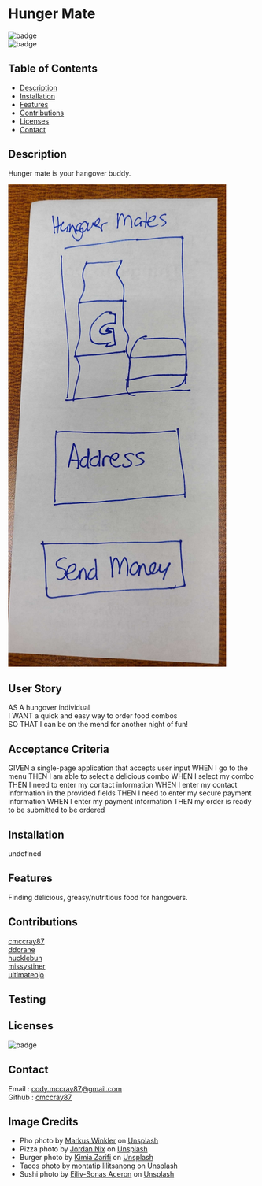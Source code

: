 
# Hunger Mate

![badge](https://img.shields.io/github/languages/top/cmccray87/undefined)
<br> 
![badge](https://img.shields.io/github/languages/count/cmccray87/undefined)
<br>

## Table of Contents

- [Description](#description)
- [Installation](#installation)
- [Features](#features)
- [Contributions](#contributions)
- [Licenses](#licenses)
- [Contact](#contact)

## Description

Hunger mate is your hangover buddy.<br/>

<img src="./assets/images/wireframe.PNG">

## User Story
AS A hungover individual<br>
I WANT a quick and easy way to order food combos<br>
SO THAT I can be on the mend for another night of fun!

## Acceptance Criteria
GIVEN a single-page application that accepts user input
WHEN I go to the menu
THEN I am able to select a delicious combo
WHEN I select my combo
THEN I need to enter my contact information
WHEN I enter my contact information in the provided fields
THEN I need to enter my secure payment information
WHEN I enter my payment information
THEN my order is ready to be submitted to be ordered

## Installation
undefined
<br>

## Features
Finding delicious, greasy/nutritious food for hangovers.
<br>

## Contributions
[cmccray87](https://github.com/cmccray87)<br/>
[ddcrane](https://github.com/ddcrane)<br/>
[hucklebun](https://github.com/HuckleBun)<br/>
[missystiner](https://github.com/missystiner)<br/>
[ultimateojo](https://github.com/ultimateojo)<br/>

## Testing

## Licenses
![badge](https://img.shields.io/badge/license-undefined-important)

## Contact
Email : <a href="mailto:cody.mccray87@gmail.com">cody.mccray87@gmail.com</a>
<br/>
Github : <a href="https://github.com/cmccray87">cmccray87</a>

## Image Credits
- Pho photo by <a href="https://unsplash.com/@markuswinkler?utm_source=unsplash&utm_medium=referral&utm_content=creditCopyText">Markus Winkler</a> on <a href="https://unsplash.com/s/photos/pho?utm_source=unsplash&utm_medium=referral&utm_content=creditCopyText">Unsplash</a>
- Pizza photo by <a href="https://unsplash.com/@jordannix?utm_source=unsplash&utm_medium=referral&utm_content=creditCopyText">Jordan Nix</a> on <a href="https://unsplash.com/s/photos/pizza?utm_source=unsplash&utm_medium=referral&utm_content=creditCopyText">Unsplash</a>
- Burger photo by <a href="https://unsplash.com/@kimzifi?utm_source=unsplash&utm_medium=referral&utm_content=creditCopyText">Kimia Zarifi</a> on <a href="https://unsplash.com/s/photos/combo?utm_source=unsplash&utm_medium=referral&utm_content=creditCopyText">Unsplash</a>
- Tacos photo by <a href="https://unsplash.com/@montatip?utm_source=unsplash&utm_medium=referral&utm_content=creditCopyText">montatip lilitsanong</a> on <a href="https://unsplash.com/s/photos/tacos?utm_source=unsplash&utm_medium=referral&utm_content=creditCopyText">Unsplash</a>
- Sushi photo by <a href="https://unsplash.com/@shootdelicious?utm_source=unsplash&utm_medium=referral&utm_content=creditCopyText">Eiliv-Sonas Aceron</a> on <a href="https://unsplash.com/s/photos/tacos?utm_source=unsplash&utm_medium=referral&utm_content=creditCopyText">Unsplash</a>
